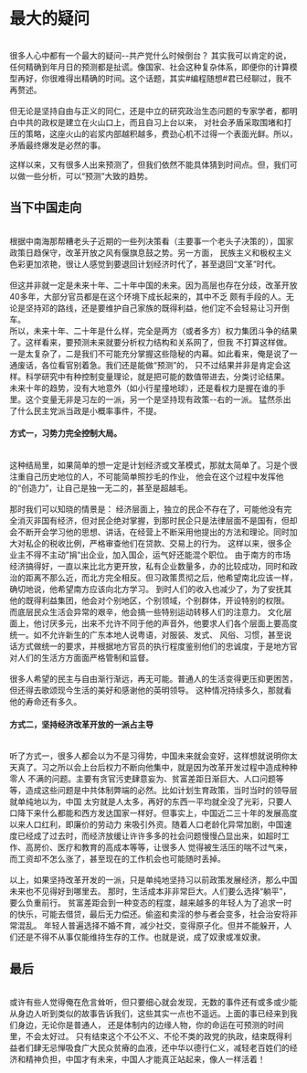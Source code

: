 # 最大的疑问

<br>很多人心中都有一个最大的疑问--共产党什么时候倒台？
其实我可以肯定的说，任何精确到年月日的预测都是扯谎。像国家、社会这种复杂体系，即便你的计算模型再好，你很难得出精确的时间。这个话题，其实#编程随想#君已经聊过，我不再赘述。</br>
<br>但无论是坚持自由与正义的同仁，还是中立的研究政治生态问题的专家学者，都明白中共的政权是建立在火山口上，而且自习上台以来，
对社会矛盾采取围堵和打压的策略，这座火山的岩浆内部越积越多，费劲心机不过得一个表面光鲜。所以，矛盾最终爆发是必然的事。

这样以来，又有很多人出来预测了，但我们依然不能具体猜到时间点。但，我们可以做一些分析，可以“预测”大致的趋势。</br>

## 当下中国走向

<br>根据中南海那帮糟老头子近期的一些列决策看（主要事一个老头子决策的），国家政策日趋保守，改革开放之风有偃旗息鼓之势。另一方面， 民族主义和极权主义色彩更加浓艳，很让人感觉到要退回计划经济时代了，甚至退回“文革”时代。</br>
<br>但这并非就一定是未来十年、二十年中国的未来。因为高层也存在分歧，改革开放40多年，大部分官员都是在这个环境下成长起来的，其中不乏 颇有手段的人。无论是坚持邓的路线，还是要维护自己家族的既得利益，他们定不会轻易让习开倒车。</br>
所以，未来十年、二十年是什么样，完全是两方（或者多方）权力集团斗争的结果了。这样看来，要预测未来就要分析权力结构和关系网了，但我
不打算这样做。一是太复杂了，二是我们不可能充分掌握这些隐秘的内幕。如此看来，俺是说了一通废话，各位看官别着急。我们还是能做“预测”的， 只不过结果并非是肯定会这样。科学研究中有种控制变量理论，就是把可能的数值带进去，分类讨论结果。
未来十年的趋势，没有大地意外（如小行星撞地球），还是看权力是握在谁的手里。这个变量无非是习左的一派，另一个是坚持现有政策--右的一派。 猛然杀出了什么民主党派当政是小概率事件，不提。</br>

#### 方式一，习势力完全控制大局。

<br>这种结局里，如果简单的想一定是计划经济或文革模式，那就太简单了。习是个很注重自己历史地位的人，不可能简单照抄毛的作业， 他会在这个过程中发挥他的“创造力”，让自己是独一无二的，甚至是超越毛。<br>
<br>那时我们可以知晓的情景是： 经济层面上，独立的民企不存在了，可能他没有完全消灭非国有经济，但对民企绝对掌握，到那时民企只是法律层面不是国有，但却
会不断开会学习他的思想、讲话，在经营上不断采用他提出的方法和理论。同时加大对私企的税收比例，严格审查他们在贷款、交易上的行为。 这样以来，很多企业主不得不主动”捐“出企业，加入国企，运气好还能混个职位。
由于南方的市场经济搞得好，一直以来比北方更开放，私有企业数量多，办的比较成功，同时和政治的距离不那么近，而北方完全相反。但习政策贯彻之后，他希望南北应该一样， 确切地说，他希望南方应该向北方学习。
到时人们的收入也减少了，为了安抚其他的既得利益集团，他会对个别地区，个别领域，个别群体，开设特别的权限。 而底层民众生活会异常的艰辛，他会搞一些特别运动转移人们的注意力。
文化层面上，他讨厌多元，出来不允许不同于他的声音外，他要求人们各个层面上要高度统一。如不允许新生的广东本地人说粤语，对服装、发式、
风俗、习惯，甚至说话方式做统一的要求，并根据地方官员的执行程度鉴别他们的忠诚度，于是地方官对人们的生活方方面面严格管制和监督。</br>
<br>很多人希望的民主与自由渐行渐远，再无可能。普通人的生活变得更压抑更困苦，但还得去歌颂现今生活的美好和感谢他的英明领导。 这种情况持续多久，那就看他的寿命还有多久。</br>

#### 方式二，坚持经济改革开放的一派占主导

<br>听了方式一，很多人都会以为不是习得势，中国未来就会变好，这样想就说明你太天真了。习之所以会上台后权力不断向他集中，就是因为改革开发过程中造成种种零人
不满的问题。主要有贪官污吏肆意妄为、贫富差距日渐巨大、人口问题等等，造成这些问题是中共体制弊端的必然。比如计划生育政策，当时当时的领导层就单纯地以为，中国
太穷就是人太多，再好的东西一平均就全没了光彩，只要人口降下来什么都能和西方发达国家一样好。但事实上，中国近二三十年的发展高度以来人口红利，即廉价的劳动力
来吸引外资。随着人口老龄化异常加剧，中国速度已经成了过去时，而经济放缓让许许多多的社会问题慢慢凸显出来，如超时工作、高房价、医疗和教育的高成本等等，让很多人
觉得被生活压的喘不过气来，而工资却不怎么涨了，甚至现在的工作机会也可能随时丢掉。</br>
<br>以上，如果坚持改革开发的一派，只是单纯地坚持习以前政策发展经济，那么中国未来也不见得好到哪里去。 那时，生活成本非非常巨大。人们要么选择“躺平”，要么负重前行。
贫富差距会到一种变态的程度，越来越多的年轻人为了追求一时的快乐，可能去借贷，最后无力偿还。偷盗和卖淫的参与者会变多，社会治安将非常混乱。
年轻人普遍选择不婚不育，减少社交，变得原子化。但并不能躲开，人们还是不得不从事仅能维持生存的工作。也就是说，成了奴隶或准奴隶。</br>

## 最后

<br>或许有些人觉得俺在危言耸听，但只要细心就会发现，无数的事件还有或多或少能从身边人听到类似的故事告诉我们，这些其实一点也不遥远。上面的事已经来到我们身边，无论你是普通人， 还是体制内的边缘人物，你的命运在可预测的时间里，不会太好过。
只有结束这个不公不义、不伦不类的政党的执政，结束既得利益者们肆无忌惮吸食广大民众贫瘠的血液，还中华以德行仁义，减轻老百姓们的经济和精神负担，中国才有未来，中国人才能真正站起来，像人一样活着！</br>
